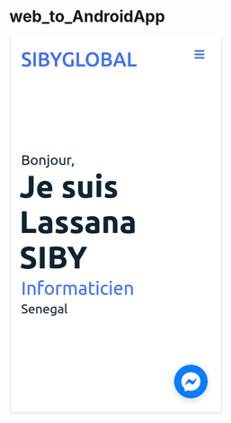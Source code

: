 # web_to_AndroidApp
![sibylassana95](https://github.com/sibylassana95/web_to_AndroidApp/blob/main/sibyg.png)
